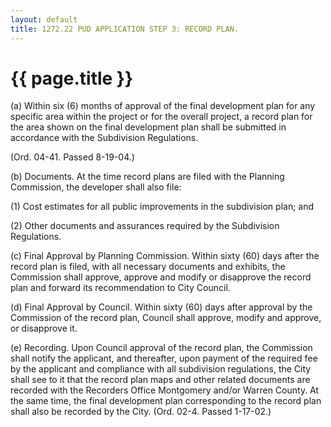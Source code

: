 ```yaml
---
layout: default 
title: 1272.22 PUD APPLICATION STEP 3: RECORD PLAN.
---
```


{{ page.title }}
================

​(a) Within six (6) months of approval of the final development plan for
any specific area within the project or for the overall project, a
record plan for the area shown on the final development plan shall be
submitted in accordance with the Subdivision Regulations.

(Ord. 04-41. Passed 8-19-04.)

​(b) Documents. At the time record plans are filed with the Planning
Commission, the developer shall also file:

​(1) Cost estimates for all public improvements in the subdivision plan;
and

​(2) Other documents and assurances required by the Subdivision
Regulations.

​(c) Final Approval by Planning Commission. Within sixty (60) days after
the record plan is filed, with all necessary documents and exhibits, the
Commission shall approve, approve and modify or disapprove the record
plan and forward its recommendation to City Council.

​(d) Final Approval by Council. Within sixty (60) days after approval by
the Commission of the record plan, Council shall approve, modify and
approve, or disapprove it.

​(e) Recording. Upon Council approval of the record plan, the Commission
shall notify the applicant, and thereafter, upon payment of the required
fee by the applicant and compliance with all subdivision regulations,
the City shall see to it that the record plan maps and other related
documents are recorded with the Recorders Office Montgomery and/or
Warren County. At the same time, the final development plan
corresponding to the record plan shall also be recorded by the City.
(Ord. 02-4. Passed 1-17-02.)
